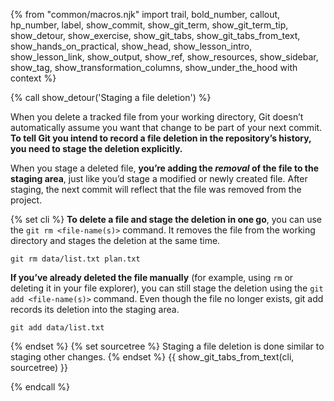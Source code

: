 {% from "common/macros.njk" import trail, bold_number, callout, hp_number, label, show_commit, show_git_term, show_git_term_tip, show_detour, show_exercise, show_git_tabs, show_git_tabs_from_text, show_hands_on_practical, show_head, show_lesson_intro, show_lesson_link, show_output, show_ref, show_resources, show_sidebar, show_tag, show_transformation_columns, show_under_the_hood with context %}

{% call show_detour('Staging a file deletion') %}

When you delete a tracked file from your working directory, Git doesn’t automatically assume you want that change to be part of your next commit. **To tell Git you intend to record a file deletion in the repository’s history, you need to stage the deletion explicitly.**

When you stage a deleted file, **you’re adding the _removal_ of the file to the staging area**, just like you’d stage a modified or newly created file. After staging, the next commit will reflect that the file was removed from the project.


{% set cli %} <!-- ------ start: Git Tabs --------------->
**To delete a file and stage the deletion in one go**, you can use the `git rm <file-name(s)>` command. It removes the file from the working directory and stages the deletion at the same time.

```bash{.no-line-numbers highlight-lines="1['rm']"}
git rm data/list.txt plan.txt
```

**If you’ve already deleted the file manually** (for example, using `rm` or deleting it in your file explorer), you can still stage the deletion using the `git add <file-name(s)>` command. Even though the file no longer exists, git add records its deletion into the staging area.

```bash{.no-line-numbers highlight-lines="1['add']"}
git add data/list.txt
```
{% endset %}
{% set sourcetree %}
Staging a file deletion is done similar to staging other changes.
{% endset %}
{{ show_git_tabs_from_text(cli, sourcetree) }}
<!-- ------ end: Git Tabs -------------------------------->

{% endcall %}
